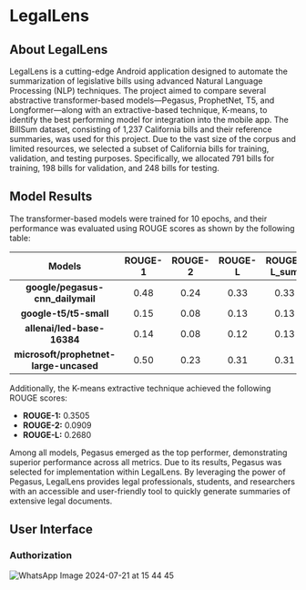 # LegalLens

## About LegalLens

LegalLens is a cutting-edge Android application designed to automate the summarization of legislative bills using advanced Natural Language Processing (NLP) techniques. The project aimed to compare several abstractive transformer-based models—Pegasus, ProphetNet, T5, and Longformer—along with an extractive-based technique, K-means, to identify the best performing model for integration into the mobile app. 
The BillSum dataset, consisting of 1,237 California bills and their reference summaries, was used for this project. Due to the vast size of the corpus and limited resources, we selected a subset of California bills for training, validation, and testing purposes. Specifically, we allocated 791 bills for training, 198 bills for validation, and 248 bills for testing. 

## Model Results

The transformer-based models were trained for 10 epochs, and their performance was evaluated using ROUGE scores as shown by the following table:

| Models                                  | ROUGE-1 | ROUGE-2 | ROUGE-L | ROUGE-L_sum |
| :---:                                   | :---:   | :---:   | :---:   | :---:       |
| **google/pegasus-cnn_dailymail**        | 0.48    | 0.24    | 0.33    | 0.33        |
| **google-t5/t5-small**                  | 0.15    | 0.08    | 0.13    | 0.13        |
| **allenai/led-base-16384**              | 0.14    | 0.08    | 0.12    | 0.13        |
| **microsoft/prophetnet-large-uncased**  | 0.50    | 0.23    | 0.31    | 0.31        |

Additionally, the K-means extractive technique achieved the following ROUGE scores:
-	**ROUGE-1:** 0.3505
-	**ROUGE-2:** 0.0909
-	**ROUGE-L:** 0.2680
  
Among all models, Pegasus emerged as the top performer, demonstrating superior performance across all metrics. Due to its results, Pegasus was selected for implementation within LegalLens. By leveraging the power of Pegasus, LegalLens provides legal professionals, students, and researchers with an accessible and user-friendly tool to quickly generate summaries of extensive legal documents. 

## User Interface

### Authorization


![WhatsApp Image 2024-07-21 at 15 44 45](https://github.com/user-attachments/assets/d3b1e30b-c806-4d3b-a787-2d81b1422dca=250x250)






